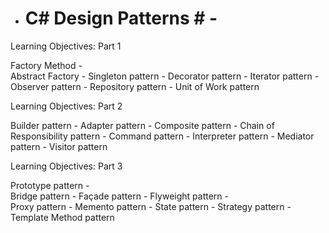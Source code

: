 - # C# Design Patterns # -

Learning Objectives: Part 1

Factory Method -  
Abstract Factory - 
Singleton pattern - 
Decorator pattern - 
Iterator pattern - 
Observer pattern - 
Repository pattern - 
Unit of Work pattern 

Learning Objectives: Part 2

Builder pattern - 
Adapter pattern - 
Composite pattern - 
Chain of Responsibility pattern - 
Command pattern - 
Interpreter pattern - 
Mediator pattern - 
Visitor pattern 

Learning Objectives: Part 3

Prototype pattern -  
Bridge pattern - 
Façade pattern - 
Flyweight pattern -  
Proxy pattern - 
Memento pattern - 
State pattern - 
Strategy pattern -  
Template Method pattern 
